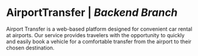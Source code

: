 # AirportTransfer | ***Backend Branch***
Airport Transfer is a web-based platform designed for convenient car rental at airports. Our service provides travelers with the opportunity to quickly and easily book a vehicle for a comfortable transfer from the airport to their chosen destination.
